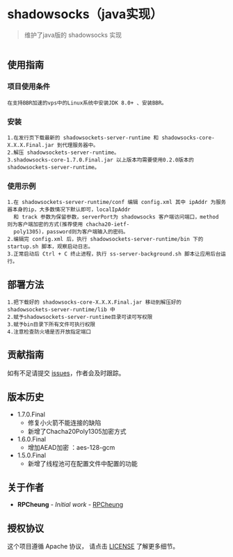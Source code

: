 # shadowsocks（java实现）

> 维护了java版的 shadowsocks 实现

[![]()]()

## 使用指南

### 项目使用条件

```
在支持BBR加速的vps中的Linux系统中安装JDK 8.0+ 、安装BBR。
```

### 安装

```
1.在发行页下载最新的 shadowsockets-server-runtime 和 shadowsocks-core-X.X.X.Final.jar 到代理服务器中。
2.解压 shadowsockets-server-runtime。
3.shadowsocks-core-1.7.0.Final.jar 以上版本均需要使用0.2.0版本的 shadowsockets-server-runtime。
```

### 使用示例

```
1.在 shadowsockets-server-runtime/conf 编辑 config.xml 其中 ipAddr 为服务器本身的ip，大多数情况下默认即可，localIpAddr 
  和 track 参数为保留参数，serverPort为 shadowsocks 客户端访问端口，method 则为客户端加密的方式(推荐使用 chacha20-ietf-
  poly1305)，password则为客户端输入的密码。
2.编辑完 config.xml 后，执行 shadowsockets-server-runtime/bin 下的 startup.sh 脚本，观察启动日志。
3.正常启动后 Ctrl + C 终止进程，执行 ss-server-background.sh 脚本让应用后台运行。
```

## 部署方法

```
1.把下载好的 shadowsocks-core-X.X.X.Final.jar 移动到解压好的 shadowsockets-server-runtime/lib 中
2.赋予shadowsockets-server-runtime目录可读可写权限
3.赋予bin目录下所有文件可执行权限
4.注意检查防火墙是否开放指定端口
```

## 贡献指南

如有不足请提交 [issues](https://github.com/RPCheung/shadowsockets-core/issues/new)，作者会及时跟踪。

## 版本历史

* 1.7.0.Final
    * 修复小火箭不能连接的缺陷
    * 新增了Chacha20Poly1305加密方式
* 1.6.0.Final
    * 增加AEAD加密 ：aes-128-gcm
* 1.5.0.Final
    * 新增了线程池可在配置文件中配置的功能

## 关于作者

* **RPCheung** - *Initial work* - [RPCheung](https://github.com/RPCheung)

## 授权协议

这个项目遵循 Apache 协议， 请点击 [LICENSE](https://github.com/RPCheung/shadowsockets-core/blob/master/LICENSE) 了解更多细节。